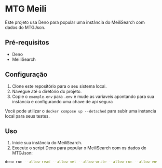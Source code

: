 # MTG Meili

Este projeto usa Deno para popular uma instância do MeiliSearch com dados do MTGJson.

## Pré-requisitos

- Deno
- MeiliSearch

## Configuração

1. Clone este repositório para o seu sistema local.
2. Navegue até o diretório do projeto.
3. Copie o `example.env` para `.env` e mude as variaveis apontando para sua instancia e configurando uma chave de api segura

Você pode utilizar o `docker compose up --detached` para subir uma instancia local para seus testes.

## Uso

1. Inicie sua instância do MeiliSearch.
2. Execute o script Deno para popular o MeiliSearch com os dados do MTGJson:

```bash
deno run --allow-read --allow-net --allow-write --allow-run --allow-env main.ts
```